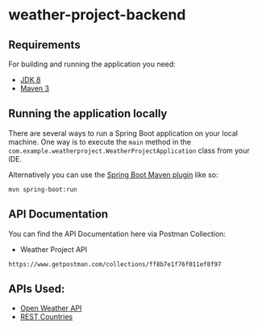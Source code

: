 # weather-project-backend


## Requirements

For building and running the application you need:

- [JDK 8](http://www.oracle.com/technetwork/java/javase/downloads/jdk8-downloads-2133151.html)
- [Maven 3](https://maven.apache.org)

## Running the application locally


There are several ways to run a Spring Boot application on your local machine. One way is to execute the `main` method in the `com.example.weatherproject.WeatherProjectApplication` class from your IDE.

Alternatively you can use the [Spring Boot Maven plugin](https://docs.spring.io/spring-boot/docs/current/reference/html/build-tool-plugins-maven-plugin.html) like so:

```shell
mvn spring-boot:run
```

## API Documentation
You can find the API Documentation here via Postman Collection:
- Weather Project API 
```
https://www.getpostman.com/collections/ff8b7e1f76f011ef8f97
```

## APIs Used:
- [Open Weather API](https://openweathermap.org/)
- [REST Countries](https://restcountries.com)
